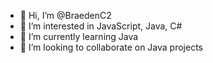 - 👋 Hi, I’m @BraedenC2
- 👀 I’m interested in JavaScript, Java, C#
- 🌱 I’m currently learning Java
- 💞️ I’m looking to collaborate on Java projects

<!---
BraedenC2/BraedenC2 is a ✨ special ✨ repository because its `README.md` (this file) appears on your GitHub profile.
You can click the Preview link to take a look at your changes.
--->
